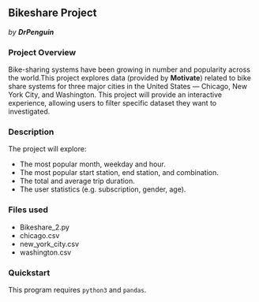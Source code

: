 ## **Bikeshare Project**
_by **DrPenguin**_

### Project Overview
Bike-sharing systems have been growing in number and popularity across the world.This project explores data (provided by **Motivate**) related to bike share systems for three major cities in the United States —  Chicago, New York City, and Washington. This project will provide an interactive experience, allowing users to filter specific dataset they want to investigated.

### Description
The project will explore:
  * The most popular month, weekday and hour.
  * The most popular start station, end station, and combination.
  * The total and average trip duration.
  * The user statistics (e.g. subscription, gender, age).

### Files used
  * Bikeshare_2.py
  * chicago.csv
  * new_york_city.csv
  * washington.csv

### Quickstart
This program requires `python3` and `pandas`.
